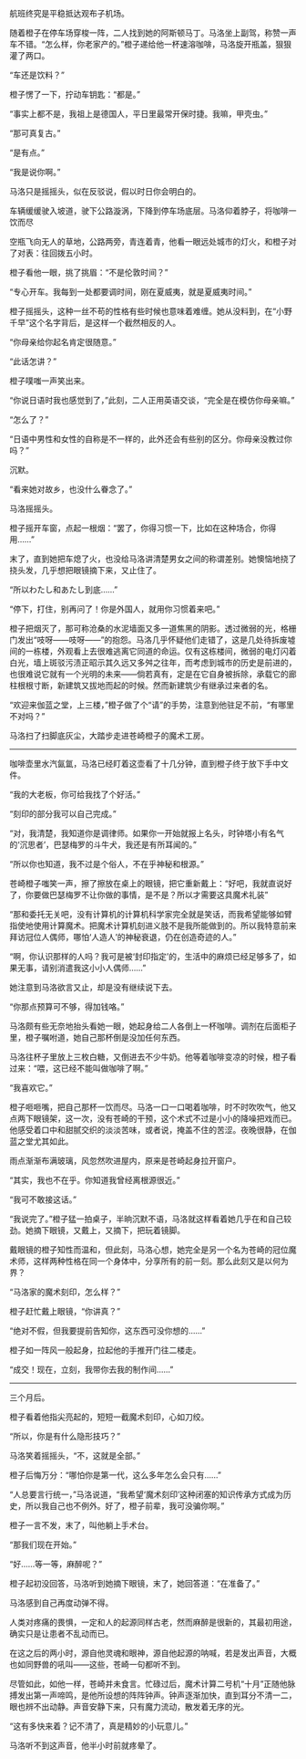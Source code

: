 航班终究是平稳抵达观布子机场。

随着橙子在停车场穿梭一阵，二人找到她的阿斯顿马丁。马洛坐上副驾，称赞一声车不错。“怎么样，你老家产的。”橙子递给他一杯速溶咖啡，马洛旋开瓶盖，狠狠灌了两口。

“车还是饮料？”

橙子愣了一下，拧动车钥匙：“都是。”

“事实上都不是，我祖上是德国人，平日里最常开保时捷。我嘛，甲壳虫。”

“那可真复古。”

“是有点。”

“我是说你啊。”

马洛只是摇摇头，似在反驳说，假以时日你会明白的。

车辆缓缓驶入坡道，驶下公路漩涡，下降到停车场底层。马洛仰着脖子，将咖啡一饮而尽

空瓶飞向无人的草地，公路两旁，青连着青，他看一眼远处城市的灯火，和橙子对了对表：往回拨五小时。

橙子看他一眼，挑了挑眉：“不是伦敦时间？”

“专心开车。我每到一处都要调时间，刚在夏威夷，就是夏威夷时间。”

橙子摇摇头，这种一丝不苟的性格有些时候也意味着难缠。她从没料到，在“小野千早”这个名字背后，是这样一个截然相反的人。

“你母亲给你起名肯定很随意。”

“此话怎讲？”

橙子噗嗤一声笑出来。

“你说日语时我也感觉到了，”此刻，二人正用英语交谈，“完全是在模仿你母亲嘛。”

“怎么了？”

“日语中男性和女性的自称是不一样的，此外还会有些别的区分。你母亲没教过你吗？”

沉默。

“看来她对故乡，也没什么眷念了。”

马洛摇摇头。

橙子摇开车窗，点起一根烟：“罢了，你得习惯一下，比如在这种场合，你得用……”

末了，直到她把车熄了火，也没给马洛讲清楚男女之间的称谓差别。她懊恼地挠了挠头发，几乎想把眼镜摘下来，又止住了。

“所以わたし和あたし到底……”

“停下，打住，别再问了！你是外国人，就用你习惯着来吧。”

橙子把烟灭了，那可称沧桑的水泥墙面又多一道焦黑的阴影。透过微弱的光，格栅门发出“吱呀——吱呀——”的抱怨。马洛几乎怀疑他们走错了，这是几处待拆废墟间的一栋楼，外观看上去很难逃离它同道的命运。仅有这栋楼间，微弱的电灯闪着白光，墙上斑驳污渍正昭示其久远又多舛之往年，而考虑到城市的历史是前进的，也很难说它就有一个光明的未来——倘若真有，定是在它自身被拆除，承载它的廊柱根根寸断，新建筑又拔地而起的时候。然而新建筑少有继承过来者的名。

“欢迎来伽蓝之堂，上三楼，”橙子做了个“请”的手势，注意到他驻足不前，“有哪里不对吗？”

马洛扫了扫脚底灰尘，大踏步走进苍崎橙子的魔术工房。

---

咖啡壶里水汽氤氲，马洛已经盯着这壶看了十几分钟，直到橙子终于放下手中文件。

“我的大老板，你可给我找了个好活。”

“刻印的部分我可以自己完成。”

“对，我清楚，我知道你是调律师。如果你一开始就报上名头，时钟塔小有名气的‘沉思者’，巴瑟梅罗的斗牛犬，我还是有所耳闻的。”

“所以你也知道，我不过是个俗人，不在乎神秘和根源。”

苍崎橙子嗤笑一声，擦了擦放在桌上的眼镜，把它重新戴上：“好吧，我就直说好了，你要做巴瑟梅罗不让你做的事情，是不是？所以才需要这具魔术礼装”

“那和委托无关吧，没有计算机的计算机科学家完全就是笑话，而我希望能够如臂指使地使用计算魔术。把魔术计算机刻进义肢不是我所能做到的。所以我特意前来拜访冠位人偶师，哪怕‘人造人’的神秘衰退，仍在创造奇迹的人。”

“啊，你认识那样的人吗？我可是被‘封印指定’的，生活中的麻烦已经足够多了，如果无事，请别消遣我这小小人偶师……”

她注意到马洛欲言又止，却是没有继续说下去。

“你那点预算可不够，得加钱咯。”

马洛颇有些无奈地抬头看她一眼，她起身给二人各倒上一杯咖啡。调剂在后面柜子里，橙子嘱咐道，她自己那杯倒是没加任何东西。

马洛往杯子里放上三枚白糖，又倒进去不少牛奶。他等着咖啡变凉的时候，橙子看过来：“喂，这已经不能叫做咖啡了啊。”

“我喜欢它。”

橙子咂咂嘴，把自己那杯一饮而尽。马洛一口一口喝着咖啡，时不时吹吹气，他又点两下眼镜架，这一次，没有苍崎的干预，这个术式不过是小小的降噪把戏而已。他感受着口中和甜腻交织的淡淡苦味，或者说，掩盖不住的苦涩。夜晚很静，在伽蓝之堂尤其如此。

雨点渐渐布满玻璃，风忽然吹进屋内，原来是苍崎起身拉开窗户。

“其实，我也不在乎。你知道我曾经离根源很近。”

“我可不敢接这话。”

“我说完了。”橙子猛一拍桌子，半晌沉默不语，马洛就这样看着她几乎在和自己较劲。她摘下眼镜，又戴上，又摘下，把玩着镜脚。

戴眼镜的橙子知性而温和，但此刻，马洛心想，她完全是另一个名为苍崎的冠位魔术师，这样两种性格在同一个身体中，分享所有的前一刻。那么此刻又是以何为界？

“马洛家的魔术刻印，怎么样？”

橙子赶忙戴上眼镜，“你讲真？”

“绝对不假，但我要提前告知你，这东西可没你想的……”

橙子如一阵风一般起身，拉起他的手推开门往二楼走。

“成交！现在，立刻，我带你去我的制作间……”

---

三个月后。

橙子看着他指尖亮起的，短短一截魔术刻印，心如刀绞。

“所以，你是有什么隐形技巧？”

马洛笑着摇摇头，“不，这就是全部。”

橙子后悔万分：“哪怕你是第一代，这么多年怎么会只有……”

“人总要言行统一，”马洛说道，“我希望‘魔术刻印’这种闭塞的知识传承方式成为历史，所以我自己也不例外。好了，橙子前辈，我可没骗你啊。”

橙子一言不发，末了，叫他躺上手术台。

“那我们现在开始。”

“好……等一等，麻醉呢？”

橙子起初没回答，马洛听到她摘下眼镜，末了，她回答道：“在准备了。”

马洛感到自己再度动弹不得。

人类对疼痛的畏惧，一定和人的起源同样古老，然而麻醉是很新的，其最初用途，确实只是让患者不乱动而已。

在这之后的两小时，源自他灵魂和眼神，源自他起源的呐喊，若是发出声音，大概也如同野兽的吼叫——这些，苍崎一句都听不到。

尽管如此，如他一样，苍崎并未食言。忙碌过后，魔术计算二号机“十月”正随他脉搏发出第一声啼鸣，是他所设想的阵阵钟声。钟声逐渐加快，直到耳分不清一二，眼也辨不出动静。声音安静下来，只有魔力流动，散发着无序的光。

“这有多快来着？记不清了，真是精妙的小玩意儿。”

马洛听不到这声音，他半小时前就疼晕了。